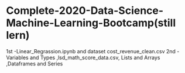 # Complete-2020-Data-Science-Machine-Learning-Bootcamp(still lern)

1st -Linear_Regrassion.ipynb and dataset cost_revenue_clean.csv
2nd -  Variables and Types ,lsd_math_score_data.csv, Lists and Arrays ,Dataframes and Series
